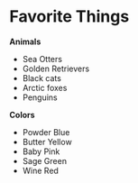 # Favorite Things #

**Animals**
- Sea Otters
- Golden Retrievers
- Black cats
- Arctic foxes
- Penguins

**Colors**
- Powder Blue
- Butter Yellow
- Baby Pink
- Sage Green
- Wine Red